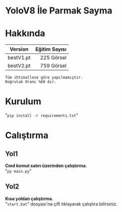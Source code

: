 # YoloV8 İle Parmak Sayma

# Hakkında
|  Version  | Eğitim Sayısı  |
|:---------:| --------------:|
| bestV1.pt | 225 Görsel |
| bestV2.pt | 759 Görsel |


`Tüm ihtimallese göre yapılmamıştır.`<br>
`Doğruluk Oranı %60 dır.`

# Kurulum
"`pip install -r requirements.txt`"

# Calıştırma
## Yol1
**Cmd komut satırı üzerinden çalıştırma.**<br>
"`py main.py`"

## Yol2
**Kısa yoldan çalıştırma.**<br>
"`start.bat`" dosyası'na çift tıklayarak çalıştıra bilirsiniz.